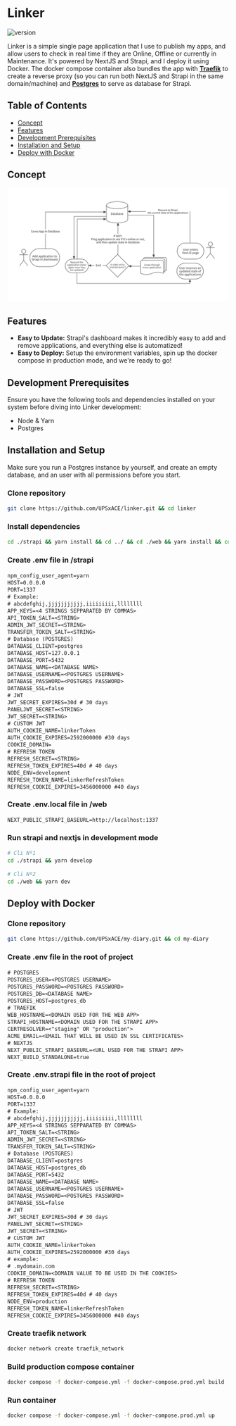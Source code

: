 # Linker

![version](https://img.shields.io/badge/version-v1.0.0--alpha-blue)

Linker is a simple single page application that I use to publish my apps, and allow users to check in real time if they are Online, Offline or currently in Maintenance. It's powered by NextJS and Strapi, and I deploy it using Docker. The docker compose container also bundles the app with <u>**Traefik**</u> to create a reverse proxy (so you can run both NextJS and Strapi in the same domain/machine) and <u>**Postgres**</u> to serve as database for Strapi.

## Table of Contents

- [Concept](#concept)
- [Features](#features)
- [Development Prerequisites](#development-prerequisites)
- [Installation and Setup](#installation-and-setup)
- [Deploy with Docker](#deploy-with-docker)

## Concept

![Concept Flow Chart](./CONCEPT.PNG?raw=true "Concept Flow Chart")

## Features

- **Easy to Update:** Strapi's dashboard makes it incredibly easy to add and remove applications, and everything else is automatized!
- **Easy to Deploy:** Setup the environment variables, spin up the docker compose in production mode, and we're ready to go!

## Development Prerequisites

Ensure you have the following tools and dependencies installed on your system before diving into Linker development:

- Node & Yarn
- Postgres

## Installation and Setup

Make sure you run a Postgres instance by yourself, and create an empty database, and an user with all permissions before you start.

### Clone repository

```bash
git clone https://github.com/UPSxACE/linker.git && cd linker
```

### Install dependencies

```bash
cd ./strapi && yarn install && cd ../ && cd ./web && yarn install && cd ../
```

### Create .env file in /strapi

```env
npm_config_user_agent=yarn
HOST=0.0.0.0
PORT=1337
# Example:
# abcdefghij,jjjjjjjjjjj,iiiiiiiii,llllllll
APP_KEYS=<4 STRINGS SEPPARATED BY COMMAS>
API_TOKEN_SALT=<STRING>
ADMIN_JWT_SECRET=<STRING>
TRANSFER_TOKEN_SALT=<STRING>
# Database (POSTGRES)
DATABASE_CLIENT=postgres
DATABASE_HOST=127.0.0.1
DATABASE_PORT=5432
DATABASE_NAME=<DATABASE NAME>
DATABASE_USERNAME=<POSTGRES USERNAME>
DATABASE_PASSWORD=<POSTGRES PASSWORD>
DATABASE_SSL=false
# JWT
JWT_SECRET_EXPIRES=30d # 30 days
PANELJWT_SECRET=<STRING>
JWT_SECRET=<STRING>
# CUSTOM JWT
AUTH_COOKIE_NAME=linkerToken
AUTH_COOKIE_EXPIRES=2592000000 #30 days
COOKIE_DOMAIN=
# REFRESH TOKEN
REFRESH_SECRET=<STRING>
REFRESH_TOKEN_EXPIRES=40d # 40 days
NODE_ENV=development
REFRESH_TOKEN_NAME=linkerRefreshToken
REFRESH_COOKIE_EXPIRES=3456000000 #40 days
```

### Create .env.local file in /web

```env
NEXT_PUBLIC_STRAPI_BASEURL=http://localhost:1337
```

### Run strapi and nextjs in development mode

```bash
# Cli Nº1
cd ./strapi && yarn develop
```

```bash
# Cli Nº2
cd ./web && yarn dev
```

## Deploy with Docker

### Clone repository

```bash
git clone https://github.com/UPSxACE/my-diary.git && cd my-diary
```

### Create .env file in the root of project

```env
# POSTGRES
POSTGRES_USER=<POSTGRES USERNAME>
POSTGRES_PASSWORD=<POSTGRES PASSWORD>
POSTGRES_DB=<DATABASE NAME>
POSTGRES_HOST=postgres_db
# TRAEFIK
WEB_HOSTNAME=<DOMAIN USED FOR THE WEB APP>
STRAPI_HOSTNAME=<DOMAIN USED FOR THE STRAPI APP>
CERTRESOLVER=<"staging" OR "production">
ACME_EMAIL=<EMAIL THAT WILL BE USED IN SSL CERTIFICATES>
# NEXTJS
NEXT_PUBLIC_STRAPI_BASEURL=<URL USED FOR THE STRAPI APP>
NEXT_BUILD_STANDALONE=true
```

### Create .env.strapi file in the root of project

```env
npm_config_user_agent=yarn
HOST=0.0.0.0
PORT=1337
# Example:
# abcdefghij,jjjjjjjjjjj,iiiiiiiii,llllllll
APP_KEYS=<4 STRINGS SEPPARATED BY COMMAS>
API_TOKEN_SALT=<STRING>
ADMIN_JWT_SECRET=<STRING>
TRANSFER_TOKEN_SALT=<STRING>
# Database (POSTGRES)
DATABASE_CLIENT=postgres
DATABASE_HOST=postgres_db
DATABASE_PORT=5432
DATABASE_NAME=<DATABASE NAME>
DATABASE_USERNAME=<POSTGRES USERNAME>
DATABASE_PASSWORD=<POSTGRES PASSWORD>
DATABASE_SSL=false
# JWT
JWT_SECRET_EXPIRES=30d # 30 days
PANELJWT_SECRET=<STRING>
JWT_SECRET=<STRING>
# CUSTOM JWT
AUTH_COOKIE_NAME=linkerToken
AUTH_COOKIE_EXPIRES=2592000000 #30 days
# example:
# .mydomain.com
COOKIE_DOMAIN=<DOMAIN VALUE TO BE USED IN THE COOKIES>
# REFRESH TOKEN
REFRESH_SECRET=<STRING>
REFRESH_TOKEN_EXPIRES=40d # 40 days
NODE_ENV=production
REFRESH_TOKEN_NAME=linkerRefreshToken
REFRESH_COOKIE_EXPIRES=3456000000 #40 days
```

### Create traefik network

```bash
docker network create traefik_network
```

### Build production compose container

```bash
docker compose -f docker-compose.yml -f docker-compose.prod.yml build
```

### Run container

```bash
docker compose -f docker-compose.yml -f docker-compose.prod.yml up
```
